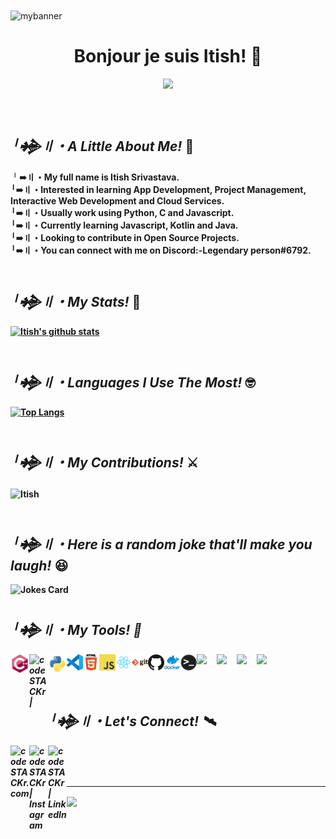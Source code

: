 <img align="center" alt="mybanner" src="https://i.postimg.cc/FR00q4XX/Purple-and-Blue-Gradient-Memphis-Live-Stream-Linkedin-Banner-1.png"/> 
<br>
<h1 align="center"><b/>Bonjour je suis Itish! 🙂</h1>
<p align="center"><img src="https://img.shields.io/badge/Co--Founder%2FLead-CodeHolic's%20Point-orange" /></p>
ㅤ

## ***╵𒄉〢・A Little About Me!*** 👦
╵➠〢・My full name is **Itish Srivastava**. <br/>
╵➠〢・Interested in learning **App Development**, **Project Management**, **Interactive Web Development** 
and **Cloud Services**. <br/>
╵➠〢・Usually work using **Python**, **C** and **Javascript**. <br/>
╵➠〢・Currently learning **Javascript**, **Kotlin** and **Java**. <br/>
╵➠〢・Looking to contribute in **Open Source Projects**. <br/>
╵➠〢・You can connect with me on **Discord**:-**Legendary person#6792**. <br/>
<br/>

## ***╵𒄉〢・My Stats!*** 👀
[![Itish's github stats](https://github-readme-stats.vercel.app/api?username=Legendary-Person&count_private=true&include_all_commits=true&theme=swift)](https://google.com)
<br/>
<br/>

## ***╵𒄉〢・Languages I Use The Most!*** 🤓
[![Top Langs](https://github-readme-stats.vercel.app/api/top-langs/?username=Legendary-Person&layout=compact)](https://github-readme-stats.vercel.app/api/top-langs/?username=Legendary-Person)
<br/>
<br/>

## ***╵𒄉〢・My Contributions!*** ⚔️
<img align="center" src="https://github-readme-streak-stats.herokuapp.com/?user=Legendary-Person&amp;" alt="Itish" style="max-width: 100%;">
<br/>
<br/>

## ***╵𒄉〢・Here is a random joke that'll make you laugh!*** 😆
<p align="left"> 
  <img src="https://readme-jokes.vercel.app/api" alt="Jokes Card" /) 
</p> <br/> <p align="left">
<h2><b/><i/>╵𒄉〢・My Tools! 🤙</h2>
<img align="left" alt="codeSTACKr.com" width="30px" src="https://raw.githubusercontent.com/devicons/devicon/master/icons/cplusplus/cplusplus-original.svg" />
<img align="left" alt="codeSTACKr |" width="30px" src="https://camo.githubusercontent.com/76ae44a94388e048be2d8f5730d221c844f291162e6c5cdd632b1623a1b859f8/68747470733a2f2f7777772e766563746f726c6f676f2e7a6f6e652f6c6f676f732f6b6f746c696e6c616e672f6b6f746c696e6c616e672d69636f6e2e737667" />
<img align="left" alt="codeSTACKr |" width="30px" src="https://raw.githubusercontent.com/devicons/devicon/master/icons/python/python-original.svg" />
<img align="left" alt="Visual Studio Code" width="26px" src="https://raw.githubusercontent.com/github/explore/80688e429a7d4ef2fca1e82350fe8e3517d3494d/topics/visual-studio-code/visual-studio-code.png" />
<img align="left" alt="HTML5" width="26px" src="https://raw.githubusercontent.com/github/explore/80688e429a7d4ef2fca1e82350fe8e3517d3494d/topics/html/html.png" />
<img align="left" alt="JavaScript" width="26px" src="https://raw.githubusercontent.com/github/explore/80688e429a7d4ef2fca1e82350fe8e3517d3494d/topics/javascript/javascript.png" />
<img align="left" alt="React" width="26px" src="https://raw.githubusercontent.com/github/explore/80688e429a7d4ef2fca1e82350fe8e3517d3494d/topics/react/react.png" />
<img align="left" alt="Git" width="26px" src="https://raw.githubusercontent.com/github/explore/80688e429a7d4ef2fca1e82350fe8e3517d3494d/topics/git/git.png" />
<img align="left" alt="GitHub" width="26px" src="https://raw.githubusercontent.com/github/explore/78df643247d429f6cc873026c0622819ad797942/topics/github/github.png" />
<img align="left" alt="Docker" width="26px" src="https://raw.githubusercontent.com/github/explore/80688e429a7d4ef2fca1e82350fe8e3517d3494d/topics/docker/docker.png" />
<img align="left" alt="Terminal" width="26px" src="https://raw.githubusercontent.com/github/explore/80688e429a7d4ef2fca1e82350fe8e3517d3494d/topics/terminal/terminal.png" />
<img align="left" width="32px" src="https://img.icons8.com/color/48/000000/c-programming.png"/>
<img align="left" width="32px" src="https://img.icons8.com/color/48/000000/webstorm.png"/>
<img align="left" width="32px" src="https://img.icons8.com/color/48/000000/pycharm.png"/>
<img align="left" width="32px" src="https://img.icons8.com/color/48/000000/intellij-idea.png"/>

</p>
<br/>
<br/>
<br/>

## ***╵𒄉〢・Let's Connect!*** 🛰️
[<img align="left" alt="codeSTACKr.com" width="30px" src="https://www.svgrepo.com/show/109739/earth-globe.svg" />][website]
[<img align="left" alt="codeSTACKr | Instagram" width="30px" src="https://www.svgrepo.com/show/217758/instagram.svg" />][instagram]
[<img align="left" alt="codeSTACKr | LinkedIn" width="30px" src="https://www.svgrepo.com/show/134579/linkedin.svg" />][linkedin]
<br/>
<br/>
<br/>

<!-- This section you create this variables that are used above -->
[website]: http://itishsrivastava.me/
[instagram]: https://www.instagram.com/just_a_woke_human/
[linkedin]: https://www.linkedin.com/in/itish-srivastava-614431229/

------
<img align="center" src="https://i.postimg.cc/MT8jPCnQ/Black-And-Orange-Banner-Business-Linked-In-1.png">
